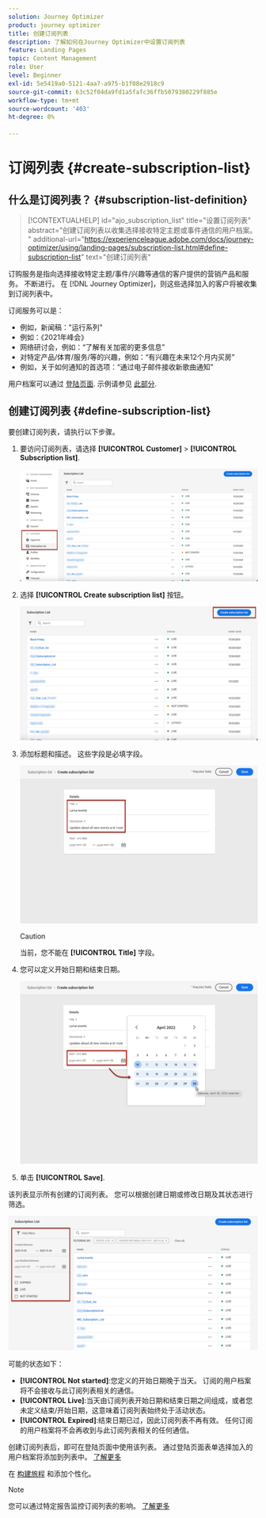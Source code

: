 ```yaml
---
solution: Journey Optimizer
product: journey optimizer
title: 创建订阅列表
description: 了解如何在Journey Optimizer中设置订阅列表
feature: Landing Pages
topic: Content Management
role: User
level: Beginner
exl-id: 5e5419a0-5121-4aa7-a975-b1f08e2918c9
source-git-commit: 63c52f04da9fd1a5fafc36ffb5079380229f885e
workflow-type: tm+mt
source-wordcount: '403'
ht-degree: 0%

---
```


# 订阅列表 {#create-subscription-list}

## 什么是订阅列表？ {#subscription-list-definition}

>[!CONTEXTUALHELP]
>id="ajo_subscription_list"
>title="设置订阅列表"
>abstract="创建订阅列表以收集选择接收特定主题或事件通信的用户档案。 "
>additional-url="https://experienceleague.adobe.com/docs/journey-optimizer/using/landing-pages/subscription-list.html#define-subscription-list" text="创建订阅列表"

订购服务是指向选择接收特定主题/事件/兴趣等通信的客户提供的营销产品和服务。 不断进行。 在 [!DNL Journey Optimizer]，则这些选择加入的客户将被收集到订阅列表中。

订阅服务可以是：

* 例如，新闻稿：&quot;运行系列&quot;
* 例如：《2021年峰会》
* 网络研讨会，例如：“了解有关加密的更多信息”
* 对特定产品/体育/服务/等的兴趣，例如：“有兴趣在未来12个月内买房”
* 例如，关于如何通知的首选项：“通过电子邮件接收新歌曲通知”

用户档案可以通过 [登陆页面](create-lp.md). 示例请参见 [此部分](lp-use-cases.md#subscription-to-a-service).

## 创建订阅列表 {#define-subscription-list}

要创建订阅列表，请执行以下步骤。

1. 要访问订阅列表，请选择 **[!UICONTROL Customer]** > **[!UICONTROL Subscription list]**.

   ![](assets/lp_subscription-lists.png)

1. 选择 **[!UICONTROL Create subscription list]** 按钮。

   ![](assets/lp_create-subscription-list.png)

1. 添加标题和描述。 这些字段是必填字段。

   ![](assets/lp_subscription-list-name.png)

   >[!CAUTION]
   >
   >当前，您不能在 **[!UICONTROL Title]** 字段。

1. 您可以定义开始日期和结束日期。

   ![](assets/lp_subscription-list-dates.png)

1. 单击 **[!UICONTROL Save]**.

该列表显示所有创建的订阅列表。 您可以根据创建日期或修改日期及其状态进行筛选。

![](assets/lp_subscription-filters.png)

可能的状态如下：

* **[!UICONTROL Not started]**:您定义的开始日期晚于当天。 订阅的用户档案将不会接收与此订阅列表相关的通信。
* **[!UICONTROL Live]**:当天由订阅列表开始日期和结束日期之间组成，或者您未定义结束/开始日期，这意味着订阅列表始终处于活动状态。
* **[!UICONTROL Expired]**:结束日期已过，因此订阅列表不再有效。 任何订阅的用户档案将不会再收到与此订阅列表相关的任何通信。

创建订阅列表后，即可在登陆页面中使用该列表。 通过登陆页面表单选择加入的用户档案将添加到列表中。 [了解更多](design-lp.md)

在 [构建旅程](../building-journeys/journey-gs.md#jo-build) 和添加个性化。

>[!NOTE]
>
>您可以通过特定报告监控订阅列表的影响。 [了解更多](../reports/subscription-report-live.md)
